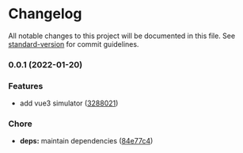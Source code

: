 # Changelog

All notable changes to this project will be documented in this file. See [standard-version](https://github.com/conventional-changelog/standard-version) for commit guidelines.

### 0.0.1 (2022-01-20)


### Features

* add vue3 simulator ([3288021](https://github.com/prismicio/slice-simulator/commit/3288021b58c74c281858a1cb5786d89b90fb5406))


### Chore

* **deps:** maintain dependencies ([84e77c4](https://github.com/prismicio/slice-simulator/commit/84e77c4bc364580cac0396a13dd51524bf7a0efc))
